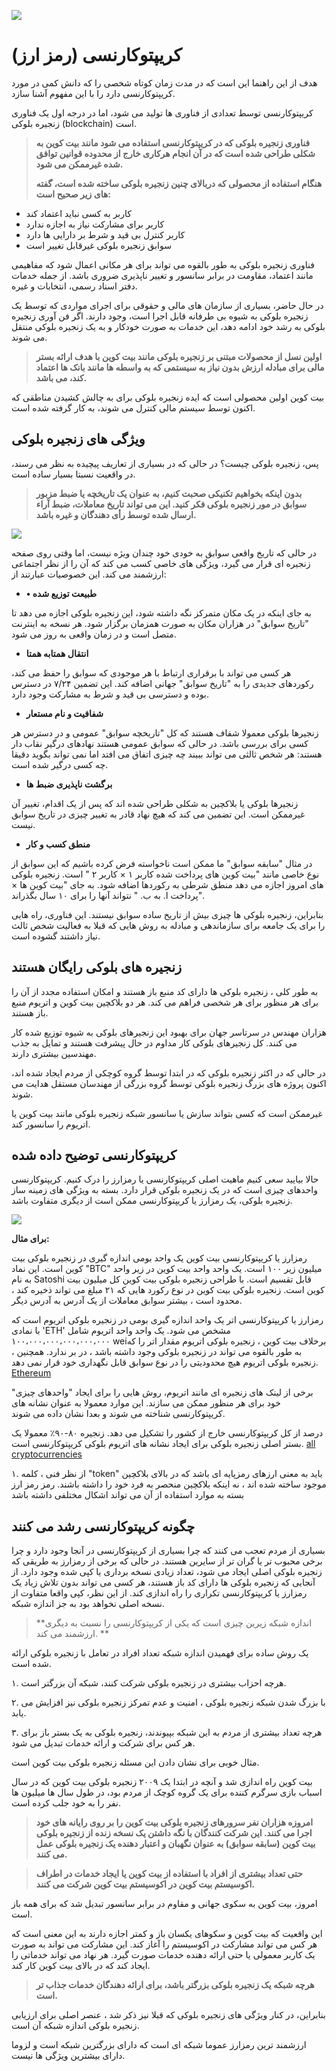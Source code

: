 ![](../images/01-main-l.png)

# کریپتوکارنسی (رمز ارز)

هدف از این راهنما این است که در مدت زمان کوتاه شخصی را که دانش کمی در مورد کریپتوکارنسی دارد را با این مفهوم آشنا سازد.

کریپتوکارنسی توسط تعدادی از فناوری ها تولید می شود، اما در درجه اول یک فناوری زنجیره بلوکی (blockchain) است.

>**فناوری زنجیره بلوکی که در کریپتوکارنسی استفاده می شود مانند بیت کوین به شکلی طراحی شده است که در آن انجام هرکاری خارج از محدوده قوانین توافق شده غیرممکن می شود.**
>
>**هنگام استفاده از محصولی که دربالای چنین زنجیره بلوکی ساخته شده است، گفته های زیر صحیح است:**


- کاربر به کسی نباید اعتماد کند
- کاربر برای مشارکت نیاز به اجازه ندارد
- کاربر کنترل بی قید و شرط بر دارایی ها دارد
- سوابق زنجیره بلوکی غیرقابل تغییر است

فناوری  زنجیره بلوکی به طور بالقوه می تواند برای هر مکانی اعمال شود که مفاهیمی مانند اعتماد، مقاومت در برابر سانسور و تغییر ناپذیری ضروری باشد. از جمله خدمات دفتر اسناد رسمی، انتخابات و غیره.

در حال حاضر، بسیاری از سازمان های مالی و حقوقی برای اجرای مواردی که توسط یک زنجیره بلوکی به شیوه بی طرفانه قابل اجرا است، وجود دارند. اگر فن آوری زنجیره بلوکی به رشد خود ادامه دهد، این خدمات به صورت خودکار و به یک زنجیره بلوکی منتقل می شوند.

>**اولین نسل از محصولات مبتنی بر زنجیره بلوکی مانند بیت کوین با هدف ارائه بستر مالی برای مبادله ارزش بدون نیاز به سیستمی که به واسطه ها مانند بانک ها اعتماد کند، می باشد.**

بیت کوین اولین محصولی است که ایده زنجیره بلوکی برای به چالش کشیدن مناطقی که اکنون توسط سیستم مالی کنترل می شوند، به کار گرفته شده است.

## ویژگی های زنجیره بلوکی

پس، زنجیره بلوکی چیست؟ در حالی که در بسیاری از تعاریف پیچیده به نظر می رسند، در واقعیت نسبتا بسیار ساده است.

> **بدون اینکه بخواهیم تکنیکی صحبت کنیم، به عنوان یک تاریخچه یا ضبط مزبور سوابق در مور زنجیره بلوکی فکر کنید. این می تواند تاریخ معاملات، ضبط آراء ارسال شده توسط رأی دهندگان و غیره باشد.**

![](../images/01-02-l.png)

در حالی که تاریخ واقعی سوابق به خودی خود چندان ویژه نیست، اما وقتی روی صفحه زنجیره ای قرار می گیرد، ویژگی های خاصی کسب می کند که آن را از نظر اجتماعی ارزشمند می کند. این خصوصیات عبارتند از:

- **• طبیعت توزیع شده**

به جای اینکه در یک مکان متمرکز نگه داشته شود، این زنجیره بلوکی اجازه می دهد تا "تاریخ سوابق" در هزاران مکان به صورت همزمان برگزار شود. هر نسخه به اینترنت متصل است و در زمان واقعی به روز می شود.  

- **انتقال همتابه همتا**

هر کسی می تواند با برقراری ارتباط با هر موجودی که سوابق را حفظ می کند، رکوردهای جدیدی را به "تاریخ سوابق" جهانی اضافه کند. این تضمین ۷/۲۴ در دسترس بوده و دسترسی بی قید و شرط به مشارکت وجود دارد.  

- **شفافیت و نام مستعار**

زنجیرها بلوکی معمولا شفاف هستند که کل "تاریخچه سوابق" عمومی و در دسترس هر کسی برای بررسی باشد. در حالی که سوابق عمومی هستند نهادهای درگیر نقاب دار هستند: هر شخص ثالثی می تواند ببیند چه چیزی اتفاق می افتد اما نمی تواند بگوید دقیقا چه کسی درگیر شده است.  

- **برگشت ناپذیری ضبط ها**

زنجیرها بلوکی یا بلاکچین به شکلی طراحی شده اند که پس از یک اقدام، تغییر آن غیرممکن است. این تضمین می کند که هیچ نهاد قادر به تغییر چیزی در تاریخ سوابق نیست.  

- **منطق کسب و کار**

در مثال "سابقه سوابق" ما ممکن است ناخواسته فرض کرده باشیم که این سوابق از نوع خاصی مانند "بیت کوین های پرداخت شده کاربر  ۱ × کاربر ۲ " است. زنجیره بلوکی های امروز اجازه می دهد منطق شرطی به رکوردها اضافه شود. به جای "بیت کوین ها × پرداخت ا. به ب. " نتواند آنها را برای ۱۰ سال بگذراند".  
   
بنابراین، زنجیره بلوکی ها چیزی بیش از تاریخ ساده سوابق نیستند. این فناوری، راه هایی را برای یک جامعه برای سازماندهی و مبادله به روش هایی که قبلا به فعالیت شخص ثالث نیاز داشتند گشوده است.

## زنجیره های بلوکی رایگان هستند

به طور کلی ، زنجیره بلوکی ها دارای کد منبع باز هستند و امکان استفاده مجدد از آن را برای هر منظور برای هر شخصی فراهم می کند. هر دو بلاکچین بیت کوین و اتریوم منبع باز هستند. 

هزاران مهندس در سرتاسر جهان برای بهبود این زنجیرهای بلوکی به شیوه توزیع شده کار می کنند. کل زنجیرهای بلوکی کار مداوم در حال پیشرفت هستند و تمایل به جذب مهندسین بیشتری دارند. 

در حالی که در اکثر زنجیره بلوکی که در ابتدا توسط گروه کوچکی از مردم ایجاد شده اند، اکنون پروژه های بزرگ زنجیره بلوکی توسط گروه بزرگی از مهندسان مستقل هدایت می شوند. 

غیرممکن است که کسی بتواند سازش یا سانسور شبکه زنجیره بلوکی مانند بیت کوین یا اتریوم را سانسور کند. 

## کریپتوکارنسی توضیح داده شده

حالا بیایید سعی کنیم ماهیت اصلی کریپتوکارنسی یا رمزارز را درک کنیم. کریپتوکارنسی واحدهای چیزی است که در یک زنجیره بلوکی قرار دارد. بسته به ویژگی های زمینه ساز زنجیره بلوکی، یک رمزارز یا کریپتوکارنسی ممکن است از دیگری متفاوت باشد.

![](../images/01-03-l.png)

**برای مثال:**

 رمزارز یا کریپتوکارنسی بیت کوین یک واحد بومی اندازه گیری در زنجیره بلوکی بیت کوین است. این نماد "BTC" میلیون زیر ۱۰۰ است. یک واحد واحد بیت کوین در زیر واحد به نام Satoshi قابل تقسیم است. با طراحی زنجیره بلوکی بیت کوین کل میلیون بیت کوین است. زنجیره بلوکی بیت کوین در نوع رکورد هایی که ۲۱ مبلغ می تواند ذخیره کند ، محدود است ، بیشتر سوابق معاملات از یک آدرس به آدرس دیگر.

رمزارز یا کریپتوکارنسی اتر یک واحد اندازه گیری بومی در زنجیره بلوکی اتریوم است که با نمادی 'ETH' مشخص می شود. یک واحد واحد اتریوم شامل ۱۰۰،۰۰۰،۰۰۰،۰۰۰،۰۰۰،۰۰۰ weiبرخلاف بیت کوین ، زنجیره بلوکی اتریوم مقدار اتر را که به طور بالقوه می تواند در زنجیره بلوکی وجود داشته باشد ، در بر ندارد. همچنین ، زنجیره بلوکی اتریوم هیچ محدودیتی را در نوع سوابق قابل نگهداری خود قرار نمی دهد. 
[Ethereum](../../token_guides/en/ethereum.md) 

برخی از لینک های زنجیره ای مانند اتریوم، روش هایی را برای ایجاد "واحدهای چیزی" خود برای هر منظور ممکن می سازند. این موارد معمولا به عنوان نشانه های کریپتوکارنسی شناخته می شوند و بعدا نشان داده می شوند.

درصد از کل کریپتوکارنسی خارج از کشور را تشکیل می دهد. زنجیره ۸۰-۹۰٪ معمولا یک بستر اصلی زنجیره بلوکی برای ایجاد نشانه های اتریوم بلوکی کریپتوکارنسی است.
[all cryptocurrencies](https://coinmarketcap.com) 

۱. از نظر فنی ، کلمه "token" باید به معنی ارزهای رمزپایه ای باشد که در بالای بلاکچین موجود ساخته شده اند ، نه اینکه بلاکچین منحصر به فرد خود را داشته باشند. رمز رمز ارز بسته به موارد استفاده از آن می تواند اشکال مختلفی داشته باشد

## چگونه کریپتوکارنسی رشد می کنند

بسیاری از مردم تعجب می کنند که چرا بسیاری از کریپتوکارنسی در آنجا وجود دارد و چرا برخی محبوب تر یا گران تر از سایرین هستند. در حالی که برخی از رمزارز به طریقی که زنجیره بلوکی اصلی ایجاد می شود، تعداد زیادی نسخه برداری یا کپی شده وجود دارد. از آنجایی که زنجیره بلوکی ها دارای کد باز هستند، هر کسی می تواند بدون تلاش زیاد یک رمزارز یا کریپتوکارنسی تکراری را راه اندازی کند. از این نظر، کپی واقعا متفاوت از نسخه اصلی نخواهد بود به جز اندازه شبکه. 

>**اندازه شبکه زیرین چیزی است که یکی از کریپتوکارنسی را نسبت به دیگری ارزشمند می کند. **

یک روش ساده برای فهمیدن اندازه شبکه تعداد افراد در تعامل با زنجیره بلوکی ارائه شده است.

۱. هرچه احزاب بیشتری در زنجیره بلوکی شرکت کنند، شبکه آن بزرگتر است.

۲. با بزرگ شدن شبکه زنجیره بلوکی ، امنیت و عدم تمرکز زنجیره بلوکی نیز افزایش می یابد.

۳. هرچه تعداد بیشتری از مردم به این شبکه بپیوندند، زنجیره بلوکی به یک بستر باز برای هر کس برای شرکت و ارائه خدمات تبدیل می شود.

مثال خوبی برای نشان دادن این مسئله زنجیره بلوکی بیت کوین است. 

بیت کوین راه اندازی شد و آنچه در ابتدا یک ۲۰۰۹ زنجیره بلوکی بیت کوین که در سال اسباب بازی سرگرم کننده برای یک گروه کوچک از مردم بود، در طول سال ها میلیون ها نفر را به خود جلب کرده است. 

> **امروزه هزاران نفر سرورهای زنجیره بلوکی بیت کوین را بر روی رایانه های خود اجرا می کنند. این شرکت کنندگان با نگه داشتن یک نسخه زنده از زنجیره بلوکی بیت کوین (سابقه سوابق) به عنوان نگهبان و اعتبار دهنده یک زنجیره بلوکی عمل می کنند.**

>**حتی تعداد بیشتری از افراد با استفاده از بیت کوین یا ایجاد خدمات در اطراف اکوسیستم بیت کوین در اکوسیستم بیت کوین شرکت می کنند.** 

امروز، بیت کوین به سکوی جهانی و مقاوم در برابر سانسور تبدیل شد که برای همه باز است.

این واقعیت که بیت کوین و سکوهای یکسان باز و کمتر اجازه دارند به این معنی است که هر کس می تواند مشارکت در اکوسیستم را آغاز کند. این مشارکت می تواند به صورت یک کاربر معمولی یا حتی ارائه دهنده خدمات صورت گیرد. هر نهاد می تواند خدماتی را ایجاد کند که در بالای بیت کوین کار کند. 

>**هرچه شبکه یک زنجیره بلوکی بزرگتر باشد، برای ارائه دهندگان خدمات جذاب تر است.** 

بنابراین، در کنار ویژگی های زنجیره بلوکی که قبلا نیز ذکر شد ، عنصر اصلی برای ارزیابی زنجیره بلوکی اندازه شبکه آن است. 

ارزشمند ترین رمزارز عموما شبکه ای است که دارای بزرگترین شبکه است و لزوما دارای بیشترین ویژگی ها نیست. 

